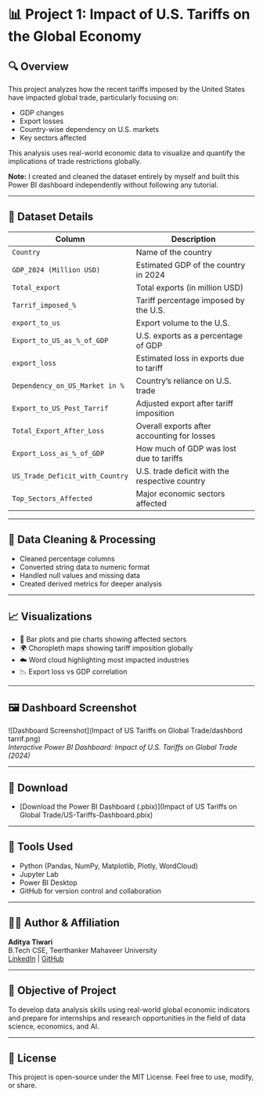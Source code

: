 # 📊 Project 1: Impact of U.S. Tariffs on the Global Economy

## 🔍 Overview
This project analyzes how the recent tariffs imposed by the United States have impacted global trade, particularly focusing on:

- GDP changes
- Export losses
- Country-wise dependency on U.S. markets
- Key sectors affected

This analysis uses real-world economic data to visualize and quantify the implications of trade restrictions globally.  

**Note:** I created and cleaned the dataset entirely by myself and built this Power BI dashboard independently without following any tutorial.

---

## 📁 Dataset Details

| Column | Description |
|--------|-------------|
| `Country` | Name of the country |
| `GDP_2024 (Million USD)` | Estimated GDP of the country in 2024 |
| `Total_export` | Total exports (in million USD) |
| `Tarrif_imposed_%` | Tariff percentage imposed by the U.S. |
| `export_to_us` | Export volume to the U.S. |
| `Export_to_US_as_%_of_GDP` | U.S. exports as a percentage of GDP |
| `export_loss` | Estimated loss in exports due to tariff |
| `Dependency_on_US_Market in %` | Country’s reliance on U.S. trade |
| `Export_to_US_Post_Tarrif` | Adjusted export after tariff imposition |
| `Total_Export_After_Loss` | Overall exports after accounting for losses |
| `Export_Loss_as_%_of_GDP` | How much of GDP was lost due to tariffs |
| `US_Trade_Deficit_with_Country` | U.S. trade deficit with the respective country |
| `Top_Sectors_Affected` | Major economic sectors affected |

---

## 🧹 Data Cleaning & Processing

- Cleaned percentage columns
- Converted string data to numeric format
- Handled null values and missing data
- Created derived metrics for deeper analysis

---

## 📈 Visualizations

- 📌 Bar plots and pie charts showing affected sectors
- 🌍 Choropleth maps showing tariff imposition globally
- ☁️ Word cloud highlighting most impacted industries
- 📉 Export loss vs GDP correlation

---

## 🖼 Dashboard Screenshot

![Dashboard Screenshot](Impact of US Tariffs on Global Trade/dashbord tarrif.png)  
*Interactive Power BI Dashboard: Impact of U.S. Tariffs on Global Trade (2024)*

---

## 💾 Download

- [Download the Power BI Dashboard (.pbix)](Impact of US Tariffs on Global Trade/US-Tariffs-Dashboard.pbix)

---

## 🔧 Tools Used

- Python (Pandas, NumPy, Matplotlib, Plotly, WordCloud)
- Jupyter Lab
- Power BI Desktop
- GitHub for version control and collaboration

---

## 👨‍🎓 Author & Affiliation

**Aditya Tiwari**  
B.Tech CSE, Teerthanker Mahaveer University  
[LinkedIn](https://www.linkedin.com/in/adityatiwaryman7/) | [GitHub](https://github.com/adityatiwari049)

---

## 📌 Objective of Project

To develop data analysis skills using real-world global economic indicators and prepare for internships and research opportunities in the field of data science, economics, and AI.

---

## 📜 License

This project is open-source under the MIT License. Feel free to use, modify, or share.
